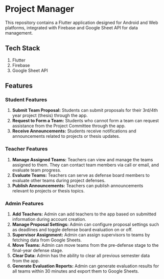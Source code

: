 # Project Manager

This repository contains a Flutter application designed for Android and Web platforms, integrated with Firebase and Google Sheet API for data management.

## Tech Stack
1. Flutter
2. Firebase
3. Google Sheet API

## Features

### Student Features
1. **Submit Team Proposal:** Students can submit proposals for their 3rd/4th year project (thesis) through the app.
2. **Request to Form a Team:** Students who cannot form a team can request assistance from the Project Committee through the app.
3. **Receive Announcements:** Students receive notifications and announcements related to projects or thesis updates.

### Teacher Features
1. **Manage Assigned Teams:** Teachers can view and manage the teams assigned to them. They can contact team members via call or email, and evaluate team progress.
2. **Evaluate Teams:** Teachers can serve as defense board members to evaluate other teams during project defenses.
3. **Publish Announcements:** Teachers can publish announcements relevant to projects or thesis topics.

### Admin Features
1. **Add Teachers:** Admin can add teachers to the app based on submitted information during account creation.
2. **Manage Proposal Settings:** Admin can configure proposal settings such as deadlines and toggle defense board evaluation on or off.
3. **Supervisor Assignment:** Admin can assign supervisors to teams by fetching data from Google Sheets.
4. **Move Teams:** Admin can move teams from the pre-defense stage to the final-year defense stage.
5. **Clear Data:** Admin has the ability to clear all previous semester data from the app.
6. **Generate Evaluation Reports:** Admin can generate evaluation results for all teams within 30 minutes and export them to Google Sheets.



